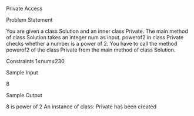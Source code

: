  Private Access 

Problem Statement

You are given a class Solution and an inner class Private. The main method of class Solution takes an integer num as input. powerof2 in class Private checks whether a number is a power of 2. You have to call the method powerof2 of the class Private from the main method of class Solution.

Constraints
1≤num≤230

Sample Input

8

Sample Output

8 is power of 2
An instance of class: Private has been created

